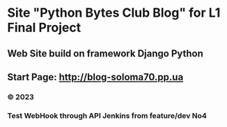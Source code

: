 # Site "Python Bytes Club Blog" for L1 Final Project

## Web Site build on framework Django Python

## Start Page: <http://blog-soloma70.pp.ua>

### © 2023

### Test WebHook through API Jenkins from feature/dev No4
